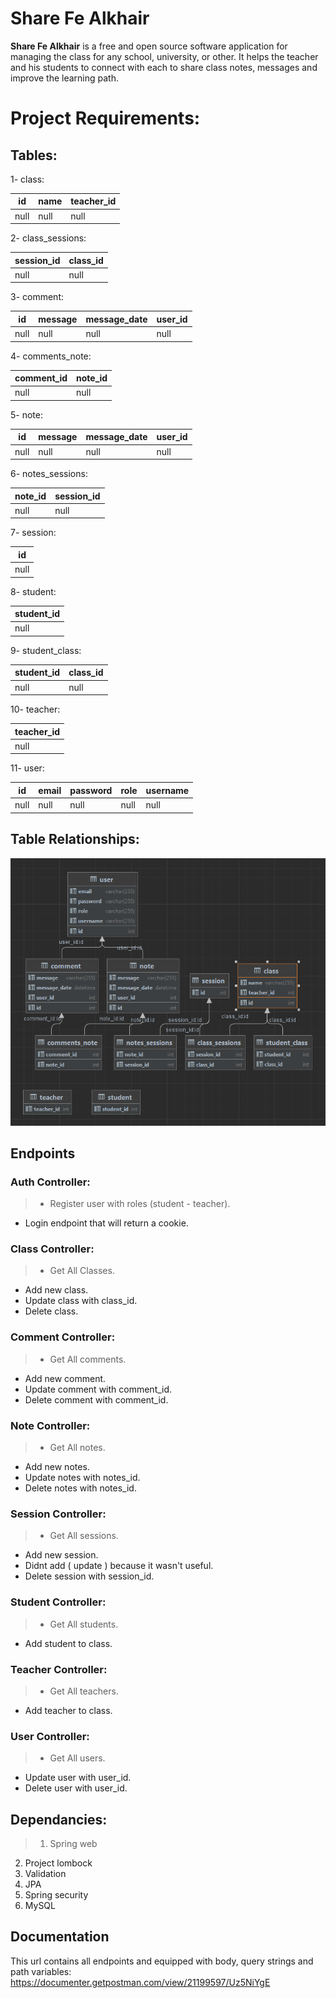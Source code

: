 # Share Fe Alkhair
**Share Fe Alkhair** is a free and open source software application for managing the class for any school, university, or other. It helps the teacher and his students to connect with each to share class notes, messages and improve the learning path.

# Project Requirements:

## Tables:

1- class:

| id  | name | teacher_id|
| ------------- | ------------- |------------- |
| null  | null | null|

2- class_sessions:

| session_id  | class_id |
| ------------- | ------------- |
| null  | null |

3- comment:

| id  | message | message_date|user_id|
| ------------- | ------------- |------------- |------------- |
| null  | null | null|null|

4- comments_note:

| comment_id  | note_id |
| ------------- | ------------- |
| null  | null |

5- note:

| id  | message | message_date|user_id|
| ------------- | ------------- |------------- |------------- |
| null  | null | null|null|

6- notes_sessions:

|  note_id | session_id |
| ------------- | ------------- |
| null  | null |

7- session:

| id  |
| ------------- |
| null  |



8- student:

| student_id  |
| ------------- |
| null  |

9- student_class:

|  student_id | class_id |
| ------------- | ------------- |
| null  | null |

10- teacher:

| teacher_id  |
| ------------- |
| null  |

11- user:

| id  | email | password| role| username|
| ------------- | ------------- |------------- |------------- |------------- |
| null  | null | null|null|null|

## Table Relationships:

![alt text](https://github.com/SalahAlsalman/ShareFeKhair/blob/master/src/main/resources/images/Table%20relationship.png?raw=true)


## Endpoints
### Auth Controller:
> - Register user with roles (student - teacher).
- Login endpoint that will return a cookie.

### **Class Controller**:
>- Get All Classes.
- Add new class.
- Update class with class_id.
- Delete class.

### **Comment Controller**:
>- Get All comments.
- Add new comment.
- Update comment with comment_id.
- Delete comment with comment_id.

### **Note Controller**:
>- Get All notes.
- Add new notes.
- Update notes with notes_id.
- Delete notes with notes_id.

### **Session Controller**:
>- Get All sessions.
- Add new session.
- Didnt add ( update ) because it wasn't useful.
- Delete session with session_id.

### **Student Controller**:
>- Get All students.
- Add student to class.

### **Teacher Controller**:
>- Get All teachers.
- Add teacher to class.

### **User Controller**:
>- Get All users.
- Update user with user_id.
- Delete user with user_id.

## Dependancies:
>1. Spring web
2. Project lombock
3. Validation
4. JPA
5. Spring security 
6. MySQL



## Documentation
This url contains all endpoints and equipped with body, query strings and path variables:
https://documenter.getpostman.com/view/21199597/Uz5NiYgE
